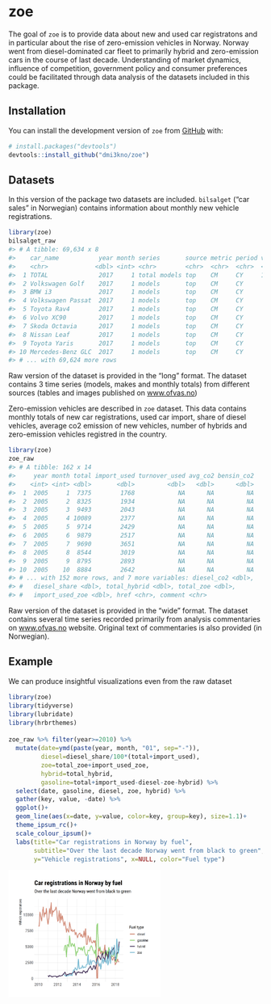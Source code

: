 
<!-- README.md is generated from README.Rmd. Please edit that file -->

# zoe

The goal of `zoe` is to provide data about new and used car registratons
and in particular about the rise of zero-emission vehicles in Norway.
Norway went from diesel-dominated car fleet to primarily hybrid and
zero-emission cars in the course of last decade. Understanding of market
dynamics, influence of competition, government policy and consumer
preferences could be facilitated through data analysis of the datasets
included in this package.

## Installation

You can install the development version of `zoe` from
[GitHub](https://github.com/) with:

``` r
# install.packages("devtools")
devtools::install_github("dmi3kno/zoe")
```

## Datasets

In this version of the package two datasets are included. `bilsalget`
(“car sales” in Norwegian) contains information about monthly new
vehicle registrations.

``` r
library(zoe)
bilsalget_raw
#> # A tibble: 69,634 x 8
#>    car_name           year month series       source metric period value
#>    <chr>             <dbl> <int> <chr>        <chr>  <chr>  <chr>  <dbl>
#>  1 TOTAL              2017     1 total models top    CM     CY     13055
#>  2 Volkswagen Golf    2017     1 models       top    CM     CY       738
#>  3 BMW i3             2017     1 models       top    CM     CY       622
#>  4 Volkswagen Passat  2017     1 models       top    CM     CY       515
#>  5 Toyota Rav4        2017     1 models       top    CM     CY       473
#>  6 Volvo XC90         2017     1 models       top    CM     CY       411
#>  7 Skoda Octavia      2017     1 models       top    CM     CY       358
#>  8 Nissan Leaf        2017     1 models       top    CM     CY       352
#>  9 Toyota Yaris       2017     1 models       top    CM     CY       343
#> 10 Mercedes-Benz GLC  2017     1 models       top    CM     CY       285
#> # ... with 69,624 more rows
```

Raw version of the dataset is provided in the “long” format. The dataset
contains 3 time series (models, makes and monthly totals) from different
sources (tables and images published on www.ofvas.no)

Zero-emission vehicles are described in `zoe` dataset. This data
contains monthly totals of new car registrations, used car import, share
of diesel vehicles, average co2 emission of new vehicles, number of
hybrids and zero-emission vehicles registred in the country.

``` r
library(zoe)
zoe_raw
#> # A tibble: 162 x 14
#>     year month total import_used turnover_used avg_co2 bensin_co2
#>    <int> <int> <dbl>       <dbl>         <dbl>   <dbl>      <dbl>
#>  1  2005     1  7375        1768            NA      NA         NA
#>  2  2005     2  8325        1934            NA      NA         NA
#>  3  2005     3  9493        2043            NA      NA         NA
#>  4  2005     4 10089        2377            NA      NA         NA
#>  5  2005     5  9714        2429            NA      NA         NA
#>  6  2005     6  9879        2517            NA      NA         NA
#>  7  2005     7  9690        3651            NA      NA         NA
#>  8  2005     8  8544        3019            NA      NA         NA
#>  9  2005     9  8795        2893            NA      NA         NA
#> 10  2005    10  8884        2642            NA      NA         NA
#> # ... with 152 more rows, and 7 more variables: diesel_co2 <dbl>,
#> #   diesel_share <dbl>, total_hybrid <dbl>, total_zoe <dbl>,
#> #   import_used_zoe <dbl>, href <chr>, comment <chr>
```

Raw version of the dataset is provided in the “wide” format. The dataset
contains several time series recorded primarily from analysis
commentaries on www.ofvas.no website. Original text of commentaries is
also provided (in Norwegian).

## Example

We can produce insightful visualizations even from the raw dataset

``` r
library(zoe)
library(tidyverse)
library(lubridate)
library(hrbrthemes)

zoe_raw %>% filter(year>=2010) %>% 
  mutate(date=ymd(paste(year, month, "01", sep="-")),
         diesel=diesel_share/100*(total+import_used),
         zoe=total_zoe+import_used_zoe,
         hybrid=total_hybrid,
         gasoline=total+import_used-diesel-zoe-hybrid) %>% 
  select(date, gasoline, diesel, zoe, hybrid) %>% 
  gather(key, value, -date) %>% 
  ggplot()+
  geom_line(aes(x=date, y=value, color=key, group=key), size=1.1)+
  theme_ipsum_rc()+
  scale_colour_ipsum()+
  labs(title="Car registrations in Norway by fuel",
       subtitle="Over the last decade Norway went from black to green",
       y="Vehicle registrations", x=NULL, color="Fuel type")
```

<img src="man/figures/README-unnamed-chunk-3-1.png" width="60%" />
